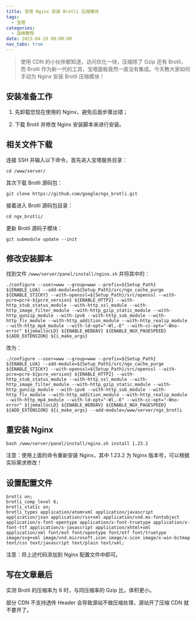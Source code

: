 ```yaml
---
title: 宝塔 Nginx 安装 Brotli 压缩模块
tags:
  - 宝塔
categories:
  - 运维教程
date: 2023-04-29 00:00:00
nav_tabs: true
---
```


> 使用 CDN 的小伙伴都知道，访问优化一块，压缩除了 Gzip 还有 Brotli，而 Brotli 作为新一代的工具，宝塔面板竟然一直没有集成。今天教大家如何手动为 Nginx 安装 Brotli 压缩模块！

<!-- more -->

## 安装准备工作

1. 先卸载您现在使用的 Nginx，避免后面步骤出错；

2. 下载 Brotli 并修改 Nginx 安装脚本来进行安装。

## 相关文件下载

连接 SSH 并输入以下命令，首先进入宝塔服务目录：

```
cd /www/server/
```

其次下载 Brotli 源码包：

```
git clone https://github.com/google/ngx_brotli.git
```

接着进入 Brotli 源码包目录：

```
cd ngx_brotli/
```

更新 Brotli 源码子模块：

```
git submodule update --init
```

## 修改安装脚本

找到文件 `/www/server/panel/install/nginx.sh` 并将其中的：

```
./configure --user=www --group=www --prefix=${Setup_Path} ${ENABLE_LUA} --add-module=${Setup_Path}/src/ngx_cache_purge ${ENABLE_STICKY} --with-openssl=${Setup_Path}/src/openssl --with-pcre=pcre-${pcre_version} ${ENABLE_HTTP2} --with-http_stub_status_module --with-http_ssl_module --with-http_image_filter_module --with-http_gzip_static_module --with-http_gunzip_module --with-ipv6 --with-http_sub_module --with-http_flv_module --with-http_addition_module --with-http_realip_module --with-http_mp4_module --with-ld-opt="-Wl,-E" --with-cc-opt="-Wno-error" ${jemallocLD} ${ENABLE_WEBDAV} ${ENABLE_NGX_PAGESPEED} ${ADD_EXTENSION} ${i_make_args}
```

改为：

```
./configure --user=www --group=www --prefix=${Setup_Path} ${ENABLE_LUA} --add-module=${Setup_Path}/src/ngx_cache_purge ${ENABLE_STICKY} --with-openssl=${Setup_Path}/src/openssl --with-pcre=pcre-${pcre_version} ${ENABLE_HTTP2} --with-http_stub_status_module --with-http_ssl_module --with-http_image_filter_module --with-http_gzip_static_module --with-http_gunzip_module --with-ipv6 --with-http_sub_module --with-http_flv_module --with-http_addition_module --with-http_realip_module --with-http_mp4_module --with-ld-opt="-Wl,-E" --with-cc-opt="-Wno-error" ${jemallocLD} ${ENABLE_WEBDAV} ${ENABLE_NGX_PAGESPEED} ${ADD_EXTENSION} ${i_make_args} --add-module=/www/server/ngx_brotli
```

## 重安装 Nginx

```
bash /www/server/panel/install/nginx.sh install 1.23.2
```

注意：使用上面的命令重新安装 Nginx，其中 1.23.2 为 Nginx 版本号，可以根据实际需求修改！

## 设置配置文件

```
brotli on;
brotli_comp_level 6;
brotli_static on;
brotli_types application/atom+xml application/javascript application/json application/rss+xml application/vnd.ms-fontobject application/x-font-opentype application/x-font-truetype application/x-font-ttf application/x-javascript application/xhtml+xml application/xml font/eot font/opentype font/otf font/truetype image/svg+xml image/vnd.microsoft.icon image/x-icon image/x-win-bitmap text/css text/javascript text/plain text/xml;
```

注意：将上述代码添加到 Nginx 配置文件中即可。

## 写在文章最后

实测 Brotli 的压缩率为 6 时，与同压缩率的 Gzip 比，体积更小。

部分 CDN 不支持透传 Header 会导致源站不做压缩处理，源站开了压缩 CDN 就不要开了。